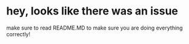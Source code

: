 # hey, looks like there was an issue

make sure to read README.MD to make sure you are doing everything correctly!
